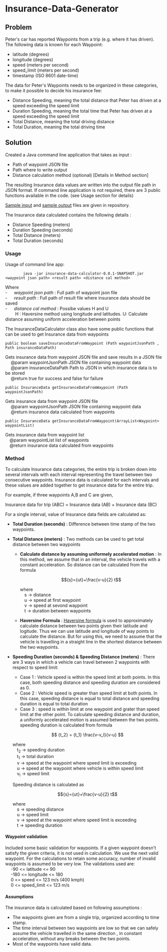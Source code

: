 # Insurance-Data-Generator

## Problem

Peter's car has reported Waypoints from a trip (e.g. where it has driven). The following data is known for each Waypoint:

- latitude (degrees)
- longitude (degrees)
- speed (meters per second)
- speed_limit (meters per second)
- timestamp (ISO 8601 date-time)

The data for Peter's Waypoints needs to be organized in these categories, to make it possible to decide his insurance fee:

- Distance Speeding, meaning the total distance that Peter has driven at a speed exceeding the speed limit
- Duration Speeding, meaning the total time that Peter has driven at a speed exceeding the speed limit
- Total Distance, meaning the total driving distance
- Total Duration, meaning the total driving time

## Solution

Created a Java command line application that takes as input :  <br />
- Path of waypoint JSON file
- Path where to write output 
- Distance calculation method (optional) [Details in Method section] 


The resulting Insurance data values are written into the output file path in JSON format. 
If command line application is not required, there are 3 public functions available in the code. (see Usage section for details)

[Sample input](./sample%20data/sample%20waypoints.json) and [sample output](./sample%20data/sample%20result.json) files are given in repository.

The Insurance data calculated contains the following details : 
- Distance Speeding (meters)
- Duration Speeding (seconds)
- Total Distance (meters)
- Total Duration (seconds)

### Usage

Usage of command line app:
```
        java -jar insurance-data-calculator-0.0.1-SNAPSHOT.jar <waypoint json path> <result path> <distance cal method>
```
  Where <br />
    - &emsp; *waypoint json path*  : Full path of waypoint json file <br />
    - &emsp; *result path*         : Full path of result file where insurance data should be saved <br />
    - &emsp; *distance cal method* : Possibe values H and U <br />
    &emsp;&emsp; H : Haversine method using longitude and latitudes. U: Calculate distance assuming uniform acceleration between points <br />

The InsuranceDataCalculator class also have some public functions that can be used to get Insurance data from waypoints
```
public boolean saveInsuranceDataFromWaypoint (Path waypointJsonPath , Path insuranceDataPath)
```
Gets insurance data from waypoint JSON file and save results in a JSON file <br />
&emsp; @param  waypointJsonPath   JSON file containing waypoint data <br />
&emsp; @param  insuranceDataPath   Path to JSON in which insurance data is to be stored <br />
&emsp; @return true for success and false for failure <br />

```
public InsuranceData getInsuranceDataFromWaypoint (Path waypointJsonPath) 
```
Gets insurance data from waypoint JSON file <br />
&emsp; @param  waypointJsonPath   JSON file containing waypoint data <br />
&emsp; @return insurance data calculated from waypoints <br />

```
public InsuranceData getInsuranceDataFromWaypoint(ArrayList<Waypoint> waypointList)
```
 Gets insurance data from waypoint list <br />
 &emsp;@param  waypointList   list of waypoints <br />
 &emsp;@return insurance data calculated from waypoints <br />

### Method

To calculate Insurance data categories, the entire trip is broken down into several intervals with each interval representing the travel between two consecutive 
waypoints. Insurance data is calculated for each intervals and these values are added together to get insurance data for the entire trip. 


For example, if three waypoints A,B and C are given,


Insurance  data for trip (ABC)  =   Insurance data (AB) + Insurance data (BC)


For a single interval, value of Insurance data fields are calculated as:
- **Total Duration (seconds)** : Difference between time stamp of the two waypoints. 


- **Total Distance (meters)** : Two methods can be used to get total distance between two waypoints
  - **Calculate distance by assuming uniformely accelerated motion** : In this method, we assume that in an interval, the vehicle travels with
    a constant acceleration. So distance can be calculated from the formula
    
     $${s}={ut}+\frac{v-u}{2} t$$
     
     where <br /> 
     &emsp;s -> distance <br />
     &emsp;u -> speed at first waypoint <br />
     &emsp;v -> speed at sevond waypoint <br />
     &emsp;t -> duration between waypoints <br />
     
  - **Haversine Formula** : [Haversine formula](https://en.wikipedia.org/wiki/Haversine_formula)  is used to approximately calculate distance between two points given their latitude and
  logitude. Thus we can use latitude and longitude of way points to calculate the distance. But for using this, we need to assume that the vehicle is travelling in a straight
  line in the shortest distance between the two waypoints.


- **Speeding Duration (seconds) & Speeding Distance (meters)**  : There are 3 ways in which a vehicle can travel between 2 waypoints with respect to speed limit:
  - Case 1 : Vehicle speed is within the speed limit at both points. In this case, both speeding distance and speeding duration are considered as 0.
  - Case 2 : Vehicle speed is greater than speed limit at both points. In this case, speeding distance is equal to total distance and speeding duration is equal to total duration
  - Case 3 : speed is within limit at one waypoint and grater than speed limit at the other point. To calculate speeding distance and duration, a uniformly
  accelerated motion is assumed between the two points.  speeding duration is calculated from formula 
  
  $$ {t_2} = {t_1} \frac{v-v_l}{v-u} $$
     
     where <br /> 
     &emsp;t<sub>2</sub> -> speeding duration <br />
     &emsp;t<sub>1</sub> -> total duration <br />
     &emsp;v -> speed at the waypoint where speed limit is exceeding <br />
     &emsp;u -> speed at the waypoint where vehicle is within speed limit <br />
     &emsp;v<sub>l</sub> -> speed limit <br />
     
     Speeding distance is calculated as <br />
     
  $${s}={ut}+\frac{v-u}{2} t$$
     
     where <br /> 
     &emsp;s -> speeding distance <br />
     &emsp;u -> speed limit <br />
     &emsp;v -> speed at the waypoint where speed limit is exceeding <br />
     &emsp;t -> speeding duration <br />
     
#### Waypoint validation

Included some basic validation for waypoints. If a given waypoint doesn't satisfy the given criteria, it is not used in calculation. We use the next valid waypoint. For the calculations to retain some accuracy, number of invalid waypoints is assumed to be very low. The validations used are: <br />
&emsp; -90 <= latitude <= 90 <br />
&emsp; -180 <= longitude <= 180 <br />
&emsp; 0 <= speed <= 123 m/s (400 kmph) <br />
&emsp; 0 <= speed_limit <= 123 m/s 


#### Assumptions

The insurance data is calculated based on following assumptions :
- The waypoints given are from a single trip, organized according to time stamp.
- The time interval between two waypoints are low so that we can safely assume the vehicle travelled in the same direction , in constant acceleration, without any breaks between the two points.
- Most of the waypoints have valid data. 

